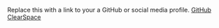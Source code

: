 Replace this with a link to your a GitHub or social media profile.
[GitHub](http://github.com)
[ClearSpace](http://clearspace.ca)
